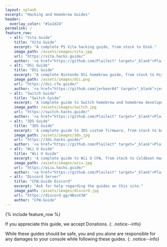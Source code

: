 ```yaml
---
layout: splash
excerpt: "Hacking and Homebrew Guides"
header:
  overlay_color: "#1a1d24"
permalink: /
feature_row:
  - alt: "Vita Guide"
    title: "Vita Guide"
    excerpt: "A complete PS Vita hacking guide, from stock to Ensō."
    image_path: /assets/images/vita.jpg
    url: "https://vita.hacks.guide/"
    author: '<a href="https://github.com/Plailect" target="_blank">Plailect</a> and <a href="https://github.com/emiyl" target="_blank">emiyl</a>'
  - alt: "DSi Guide"
    title: "DSi Guide"
    excerpt: "A complete Nintendo DSi homebrew guide, from stock to HiyaCFW."
    image_path: /assets/images/dsi.png
    url: "https://dsi.cfw.guide/"
    author: '<a href="https://github.com/jerbear64" target="_blank">jerbear64</a> and <a href="https://github.com/emiyl" target="_blank">emiyl</a>'
  - alt: "Switch Guide"
    title: "Switch Guide"
    excerpt: 'A complete guide to Switch homebrew and homebrew development.'
    image_path: /assets/images/switch.jpg
    url: "https://switch.hacks.guide/"
    author: '<a href="https://github.com/Plailect" target="_blank">Plailect</a>'
  - alt: "3DS Guide"
    title: "3DS Guide"
    excerpt: 'A complete guide to 3DS custom firmware, from stock to boot9strap.'
    image_path: /assets/images/3ds.jpg
    url: "https://3ds.hacks.guide/"
    author: '<a href="https://github.com/Plailect" target="_blank">Plailect</a>'
  - alt: "Wii U Guide"
    title: "Wii U Guide"
    excerpt: 'A complete guide to Wii U CFW, from stock to Coldboot Haxchi.'
    image_path: /assets/images/wiiu.jpg
    url: "https://wiiu.hacks.guide/"
    author: '<a href="https://github.com/Plailect" target="_blank">Plailect</a> and <a href="https://github.com/FlimFlam69" target="_blank">FlimFlam69</a>'
  - alt: "Discord Server"
    title: "CFW.Guide Discord"
    excerpt: "Ask for help regarding the guides on this site."
    image_path: /assets/images/discord.jpg
    url: "https://discord.gg/4BsnVJW"
    author: "CFW.Guide"
---
```


{% include feature_row %}

If you appreciate this guide, we accept <a href="donations" style="text-decoration: none !important;">Donations</a>.
{: .notice--info}

While these guides should be safe, you and you alone are responsible for any damages to your console while following these guides.
{: .notice--info}
